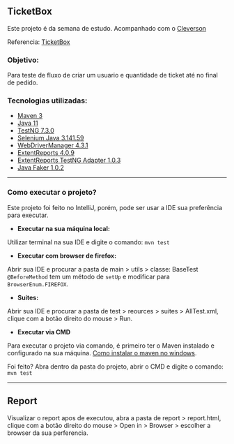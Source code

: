 ## TicketBox

Este projeto é da semana de estudo. Acompanhado com o [Cleverson](https://github.com/clevsampaio)

Referencia: [TicketBox](https://ticket-box.s3.eu-central-1.amazonaws.com/index.html)

### Objetivo: 
Para teste de fluxo de criar um usuario e quantidade de ticket até no final de pedido.


### Tecnologias utilizadas:

- [Maven 3](http://maven.apache.org/download.cgi)
- [Java 11](https://www.oracle.com/java/technologies/javase-jdk11-downloads.html)
- [TestNG 7.3.0](https://mvnrepository.com/artifact/org.testng/testng/7.3.0)
- [Selenium Java 3.141.59](https://mvnrepository.com/artifact/org.seleniumhq.selenium/selenium-java/3.141.59)
- [WebDriverManager 4.3.1](https://mvnrepository.com/artifact/io.github.bonigarcia/webdrivermanager/4.3.1)
- [ExtentReports 4.0.9](https://mvnrepository.com/artifact/com.aventstack/extentreports/4.0.9)
- [ExtentReports TestNG Adapter 1.0.3](https://mvnrepository.com/artifact/com.aventstack/extentreports-testng-adapter/1.0.3)
- [Java Faker 1.0.2](https://mvnrepository.com/artifact/com.github.javafaker/javafaker/1.0.2)
---

### Como executar o projeto?

Este projeto foi feito no IntelliJ, porém, pode ser usar a IDE sua preferência para executar.

- **Executar na sua máquina local:** 

Utilizar terminal na sua IDE e digite o comando: `mvn test` 

- **Executar com browser de firefox:** 
  
Abrir sua IDE e procurar a pasta de main > utils > classe: BaseTest `@BeforeMethod` tem um método de `setUp` e modificar para `BrowserEnum.FIREFOX`.

- **Suites:**

Abrir sua IDE e procurar a pasta de test > reources > suites > AllTest.xml, clique com a botão direito do mouse > Run.

- **Executar via CMD**

Para executar o projeto via comando, é primeiro ter o Maven instalado e configurado na sua máquina.
[Como instalar o maven no windows](https://dicasdejava.com.br/como-instalar-o-maven-no-windows/).

Foi feito? Abra dentro da pasta do projeto, abrir o CMD e digite o comando: `mvn test`

---
## Report

Visualizar o report apos de executou, abra a pasta de report > report.html, clique com a botão direito do mouse > Open in > Browser > escolher a browser da sua perferencia.

